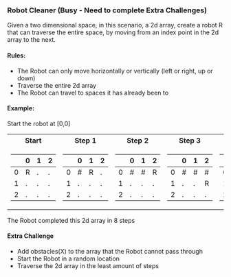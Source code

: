 ### Robot Cleaner (Busy - Need to complete Extra Challenges)
Given a two dimensional space, in this scenario, a 2d array, create a robot R that can traverse the entire space, by moving from an index point in the 2d array to the next.
#### Rules:
- The Robot can only move horizontally or vertically (left or right, up or down)
- Traverse the entire 2d array
- The Robot can travel to spaces it has already been to

#### Example:
Start the robot at [0,0]

<table>
<tr>
<th> Start </th>
<th> Step 1 </th>
<th> Step 2 </th>
<th> Step 3 </th>
<th> Step 4 </th>
<th> Step 5 </th>
<th> Step 6 </th>
<th> Step 7 </th>
<th> Step 8 </th>
</tr>
<tr>
<td>

| |0 |1  | 2|
--- | --- | --- | ---
|0|R|.|.|
|1|.|.|.|
|2|.|.|.|

</td>
<td>

| |0 |1  | 2|
--- | --- | --- | ---
|0|#|R|.|
|1|.|.|.|
|2|.|.|.|

</td>
<td>

| |0 |1  | 2|
--- | --- | --- | ---
|0|#|#|R|
|1|.|.|.|
|2|.|.|.|

</td>
<td>

| |0 |1  | 2|
--- | --- | --- | ---
|0|#|#|#|
|1|.|.|R|
|2|.|.|.|

</td>
<td>

| |0 |1  | 2|
--- | --- | --- | ---
|0|#|#|#|
|1|.|R|#|
|2|.|.|.|

</td>
<td>

| |0 |1  | 2|
--- | --- | --- | ---
|0|#|#|#|
|1|R|#|#|
|2|.|.|.|

</td>
<td>

| |0 |1  | 2|
--- | --- | --- | ---
|0|#|#|#|
|1|#|#|#|
|2|R|.|.|

</td>
<td>

| |0 |1  | 2|
--- | --- | --- | ---
|0|#|#|#|
|1|#|#|#|
|2|#|R|.|

</td>
<td>

| |0 |1  | 2|
--- | --- | --- | ---
|0|#|#|#|
|1|#|#|#|
|2|#|#|R|

</td>
</tr>
</table>

The Robot completed this 2d array in 8 steps

#### Extra Challenge
- Add obstacles(X) to the array that the Robot cannot pass through
- Start the Robot in a random location
- Traverse the 2d array in the least amount of steps
